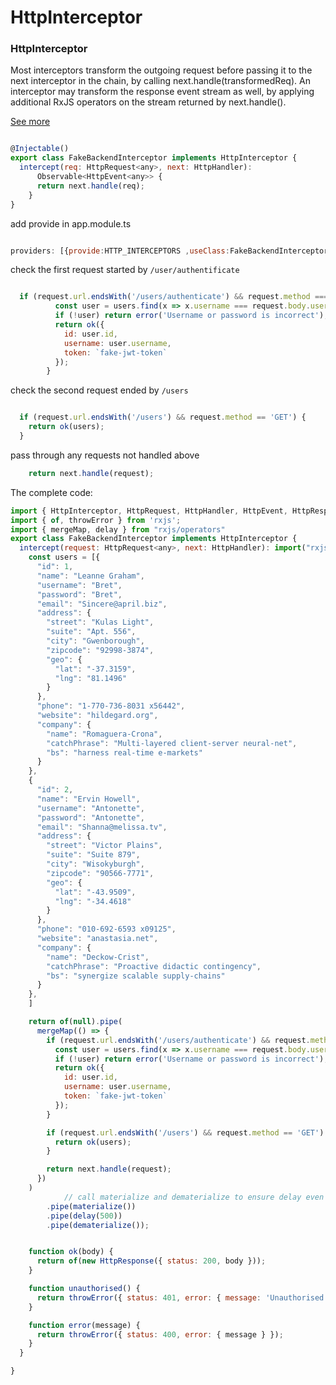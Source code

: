 # HttpInterceptor

###  HttpInterceptor

Most interceptors transform the outgoing request before passing it to the next interceptor in the chain, by calling next.handle(transformedReq). An interceptor may transform the response event stream as well, by applying additional RxJS operators on the stream returned by next.handle().

[See more](https://angular.io/api/common/http/HttpInterceptor#description)

```JavaScript

@Injectable()
export class FakeBackendInterceptor implements HttpInterceptor {
  intercept(req: HttpRequest<any>, next: HttpHandler):
      Observable<HttpEvent<any>> {
      return next.handle(req);
    }
}

```


add provide in app.module.ts

```JavaScript

providers: [{provide:HTTP_INTERCEPTORS ,useClass:FakeBackendInterceptor, multi: true}],

```


check the first request started by ```/user/authentificate```
```JavaScript

  if (request.url.endsWith('/users/authenticate') && request.method === 'POST') {
          const user = users.find(x => x.username === request.body.username && x.password === request.body.password);
          if (!user) return error('Username or password is incorrect');
          return ok({
            id: user.id,
            username: user.username,
            token: `fake-jwt-token`
          });
        }

```


check the second request ended by ```/users```
```JavaScript

  if (request.url.endsWith('/users') && request.method == 'GET') {
    return ok(users);
  }

```

pass through any requests not handled above
```JavaScript
    return next.handle(request);
```



The complete code:
```JavaScript
import { HttpInterceptor, HttpRequest, HttpHandler, HttpEvent, HttpResponse } from '@angular/common/http';
import { of, throwError } from 'rxjs';
import { mergeMap, delay } from "rxjs/operators"
export class FakeBackendInterceptor implements HttpInterceptor {
  intercept(request: HttpRequest<any>, next: HttpHandler): import("rxjs").Observable< HttpEvent<any>> {
    const users = [{
      "id": 1,
      "name": "Leanne Graham",
      "username": "Bret",
      "password": "Bret",
      "email": "Sincere@april.biz",
      "address": {
        "street": "Kulas Light",
        "suite": "Apt. 556",
        "city": "Gwenborough",
        "zipcode": "92998-3874",
        "geo": {
          "lat": "-37.3159",
          "lng": "81.1496"
        }
      },
      "phone": "1-770-736-8031 x56442",
      "website": "hildegard.org",
      "company": {
        "name": "Romaguera-Crona",
        "catchPhrase": "Multi-layered client-server neural-net",
        "bs": "harness real-time e-markets"
      }
    },
    {
      "id": 2,
      "name": "Ervin Howell",
      "username": "Antonette",
      "password": "Antonette",
      "email": "Shanna@melissa.tv",
      "address": {
        "street": "Victor Plains",
        "suite": "Suite 879",
        "city": "Wisokyburgh",
        "zipcode": "90566-7771",
        "geo": {
          "lat": "-43.9509",
          "lng": "-34.4618"
        }
      },
      "phone": "010-692-6593 x09125",
      "website": "anastasia.net",
      "company": {
        "name": "Deckow-Crist",
        "catchPhrase": "Proactive didactic contingency",
        "bs": "synergize scalable supply-chains"
      }
    },
    ]

    return of(null).pipe(
      mergeMap(() => {
        if (request.url.endsWith('/users/authenticate') && request.method === 'POST') {
          const user = users.find(x => x.username === request.body.username && x.password === request.body.password);
          if (!user) return error('Username or password is incorrect');
          return ok({
            id: user.id,
            username: user.username,
            token: `fake-jwt-token`
          });
        }

        if (request.url.endsWith('/users') && request.method == 'GET') {
          return ok(users);
        }

        return next.handle(request);
      })
    )
            // call materialize and dematerialize to ensure delay even if an error is thrown
        .pipe(materialize())
        .pipe(delay(500))
        .pipe(dematerialize());


    function ok(body) {
      return of(new HttpResponse({ status: 200, body }));
    }

    function unauthorised() {
      return throwError({ status: 401, error: { message: 'Unauthorised' } });
    }

    function error(message) {
      return throwError({ status: 400, error: { message } });
    }
  }

}

```
